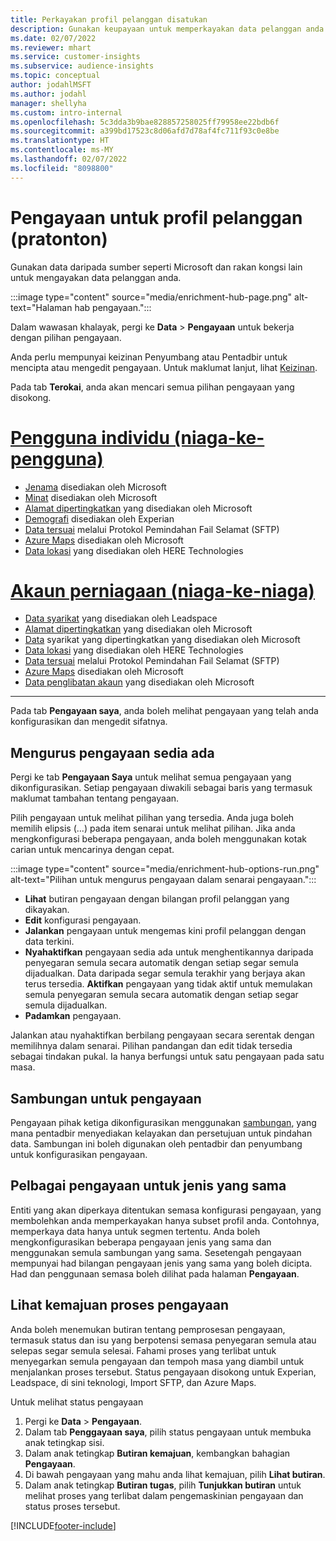 ```yaml
---
title: Perkayakan profil pelanggan disatukan
description: Gunakan keupayaan untuk memperkayakan data pelanggan anda.
ms.date: 02/07/2022
ms.reviewer: mhart
ms.service: customer-insights
ms.subservice: audience-insights
ms.topic: conceptual
author: jodahlMSFT
ms.author: jodahl
manager: shellyha
ms.custom: intro-internal
ms.openlocfilehash: 5c3dda3b9bae828857258025ff79958ee22bdb6f
ms.sourcegitcommit: a399bd17523c8d06afd7d78af4fc711f93c0e8be
ms.translationtype: HT
ms.contentlocale: ms-MY
ms.lasthandoff: 02/07/2022
ms.locfileid: "8098800"
---
```

# <a name="enrichment-for-customer-profiles-preview"></a>Pengayaan untuk profil pelanggan (pratonton)

Gunakan data daripada sumber seperti Microsoft dan rakan kongsi lain untuk mengayakan data pelanggan anda.

:::image type="content" source="media/enrichment-hub-page.png" alt-text="Halaman hab pengayaan.":::

Dalam wawasan khalayak, pergi ke **Data** > **Pengayaan** untuk bekerja dengan pilihan pengayaan.  

Anda perlu mempunyai keizinan Penyumbang atau Pentadbir untuk mencipta atau mengedit pengayaan. Untuk maklumat lanjut, lihat [Keizinan](permissions.md).

Pada tab **Terokai**, anda akan mencari semua pilihan pengayaan yang disokong.

# <a name="individual-consumers-b-to-c"></a>[Pengguna individu (niaga-ke-pengguna)](#tab/b2c)

- [Jenama](enrichment-microsoft.md) disediakan oleh Microsoft
- [Minat](enrichment-microsoft.md) disediakan oleh Microsoft
- [Alamat dipertingkatkan](enrichment-enhanced-addresses.md) yang disediakan oleh Microsoft 
- [Demografi](enrichment-experian.md) disediakan oleh Experian
- [Data tersuai](enrichment-SFTP-custom-import.md) melalui Protokol Pemindahan Fail Selamat (SFTP) 
- [Azure Maps](enrichment-azure-maps.md) disediakan oleh Microsoft
- [Data lokasi](enrichment-here.md) yang disediakan oleh HERE Technologies 

# <a name="business-accounts-b-to-b"></a>[Akaun perniagaan (niaga-ke-niaga)](#tab/b2b)

- [Data syarikat](enrichment-leadspace.md) yang disediakan oleh Leadspace
- [Alamat dipertingkatkan](enrichment-enhanced-addresses.md) yang disediakan oleh Microsoft 
- [Data](enrichment-enhanced-company-data.md) syarikat yang dipertingkatkan yang disediakan oleh Microsoft
- [Data lokasi](enrichment-here.md) yang disediakan oleh HERE Technologies 
- [Data tersuai](enrichment-SFTP-custom-import.md) melalui Protokol Pemindahan Fail Selamat (SFTP) 
- [Azure Maps](enrichment-azure-maps.md) disediakan oleh Microsoft
- [Data penglibatan akaun](enrichment-office.md) yang disediakan oleh Microsoft

---

Pada tab **Pengayaan saya**, anda boleh melihat pengayaan yang telah anda konfigurasikan dan mengedit sifatnya.

## <a name="manage-existing-enrichments"></a>Mengurus pengayaan sedia ada

Pergi ke tab **Pengayaan Saya** untuk melihat semua pengayaan yang dikonfigurasikan. Setiap pengayaan diwakili sebagai baris yang termasuk maklumat tambahan tentang pengayaan.

Pilih pengayaan untuk melihat pilihan yang tersedia. Anda juga boleh memilih elipsis (...) pada item senarai untuk melihat pilihan. Jika anda mengkonfigurasi beberapa pengayaan, anda boleh menggunakan kotak carian untuk mencarinya dengan cepat.

:::image type="content" source="media/enrichment-hub-options-run.png" alt-text="Pilihan untuk mengurus pengayaan dalam senarai pengayaan.":::

- **Lihat** butiran pengayaan dengan bilangan profil pelanggan yang dikayakan.
- **Edit** konfigurasi pengayaan.
- **Jalankan** pengayaan untuk mengemas kini profil pelanggan dengan data terkini.
- **Nyahaktifkan** pengayaan sedia ada untuk menghentikannya daripada penyegaran semula secara automatik dengan setiap segar semula dijadualkan. Data daripada segar semula terakhir yang berjaya akan terus tersedia. **Aktifkan** pengayaan yang tidak aktif untuk memulakan semula penyegaran semula secara automatik dengan setiap segar semula dijadualkan.
- **Padamkan** pengayaan.

Jalankan atau nyahaktifkan berbilang pengayaan secara serentak dengan memilihnya dalam senarai. Pilihan pandangan dan edit tidak tersedia sebagai tindakan pukal. Ia hanya berfungsi untuk satu pengayaan pada satu masa.

## <a name="enrichments-and-connections"></a>Sambungan untuk pengayaan

Pengayaan pihak ketiga dikonfigurasikan menggunakan [sambungan](connections.md), yang mana pentadbir menyediakan kelayakan dan persetujuan untuk pindahan data. Sambungan ini boleh digunakan oleh pentadbir dan penyumbang untuk konfigurasikan pengayaan.  

## <a name="multiple-enrichments-of-the-same-type"></a>Pelbagai pengayaan untuk jenis yang sama

Entiti yang akan diperkaya ditentukan semasa konfigurasi pengayaan, yang membolehkan anda memperkayakan hanya subset profil anda. Contohnya, memperkaya data hanya untuk segmen tertentu. Anda boleh mengkonfigurasikan beberapa pengayaan jenis yang sama dan menggunakan semula sambungan yang sama. Sesetengah pengayaan mempunyai had bilangan pengayaan jenis yang sama yang boleh dicipta. Had dan penggunaan semasa boleh dilihat pada halaman **Pengayaan**.

## <a name="see-the-progress-of-the-enrichment-process"></a>Lihat kemajuan proses pengayaan

Anda boleh menemukan butiran tentang pemprosesan pengayaan, termasuk status dan isu yang berpotensi semasa penyegaran semula atau selepas segar semula selesai. Fahami proses yang terlibat untuk menyegarkan semula pengayaan dan tempoh masa yang diambil untuk menjalankan proses tersebut. Status pengayaan disokong untuk Experian, Leadspace, di sini teknologi, Import SFTP, dan Azure Maps.

Untuk melihat status pengayaan

1. Pergi ke **Data** > **Pengayaan**. 
1. Dalam tab **Penggayaan saya**, pilih status pengayaan untuk membuka anak tetingkap sisi. 
1. Dalam anak tetingkap **Butiran kemajuan**, kembangkan bahagian **Pengayaan**. 
1. Di bawah pengayaan yang mahu anda lihat kemajuan, pilih **Lihat butiran**. 
1. Dalam anak tetingkap **Butiran tugas**, pilih **Tunjukkan butiran** untuk melihat proses yang terlibat dalam pengemaskinian pengayaan dan status proses tersebut. 

[!INCLUDE[footer-include](../includes/footer-banner.md)]
